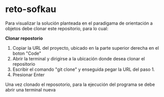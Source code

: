 # reto-sofkau

Para visualizar la solución planteada en el paradigama de orientación a objetos debe clonar este repositorio, para lo cual:

**Clonar repostorio**

1. Copiar la URL del proyecto, ubicado en la parte superior derecha en el boton "Code"
2. Abrir la terminal y dirigirse a la ubicación donde desea clonar el repositorio
3. Escribir el comando "git clone" y enseguida pegar la URL del paso 1.
4. Presionar Enter

Una vez clonado el reposotorio, para la ejecución del programa se debe abrir una terminal nueva
